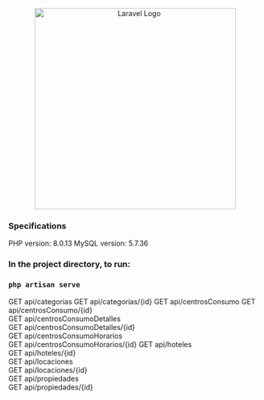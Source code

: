 <p align="center"><a href="https://laravel.com" target="_blank"><img src="https://raw.githubusercontent.com/laravel/art/master/logo-lockup/5%20SVG/2%20CMYK/1%20Full%20Color/laravel-logolockup-cmyk-red.svg" width="400" alt="Laravel Logo"></a></p>

### Specifications
PHP version: 8.0.13
MySQL version: 5.7.36

### In the project directory, to run:

### `php artisan serve`

GET   api/categorias 
GET   api/categorias/{id}
GET   api/centrosConsumo 
GET   api/centrosConsumo/{id}  
GET   api/centrosConsumoDetalles  
GET   api/centrosConsumoDetalles/{id}  
GET   api/centrosConsumoHorarios  
GET   api/centrosConsumoHorarios/{id} 
GET   api/hoteles   
GET   api/hoteles/{id}   
GET   api/locaciones   
GET   api/locaciones/{id}  
GET   api/propiedades  
GET   api/propiedades/{id} 